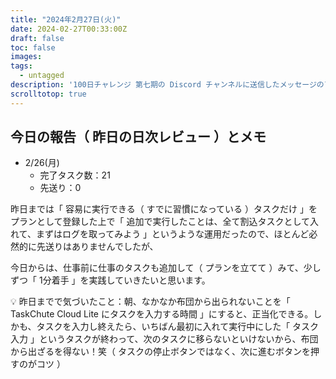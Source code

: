 ```yaml
---
title: "2024年2月27日(火)"
date: 2024-02-27T00:33:00Z
draft: false
toc: false
images:
tags: 
  - untagged
description: '100日チャレンジ 第七期の Discord チャンネルに送信したメッセージのアーカイブ'
scrolltotop: true
---
```


## 今日の報告（ 昨日の日次レビュー ）とメモ

- 2/26(月)
  - 完了タスク数：21
  - 先送り：0

昨日までは「 容易に実行できる（ すでに習慣になっている ）タスクだけ 」をプランとして登録した上で「 追加で実行したことは、全て割込タスクとして入れて、まずはログを取ってみよう 」というような運用だったので、ほとんど必然的に先送りはありませんでしたが、

今日からは、仕事前に仕事のタスクも追加して（ プランを立てて ）みて、少しずつ「 1分着手 」を実践していきたいと思います。

💡 昨日までで気づいたこと：朝、なかなか布団から出られないことを「 TaskChute Cloud Lite にタスクを入力する時間 」にすると、正当化できる。しかも、タスクを入力し終えたら、いちばん最初に入れて実行中にした「 タスク 入力 」というタスクが終わって、次のタスクに移らないといけないから、布団から出ざるを得ない！笑（ タスクの停止ボタンではなく、次に進むボタンを押すのがコツ ）
